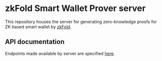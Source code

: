 # zkFold Smart Wallet Prover server 

This repository houses the server for generating zero-knowledge proofs for ZK based smart wallet by [zkFold](https://zkfold.io/). 

## API documentation

Endpoints made available by server are specified [here](https://wallet-prover.zkfold.io/docs).
